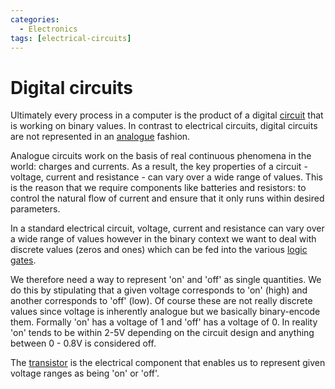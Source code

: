 ```yaml
---
categories:
  - Electronics
tags: [electrical-circuits]
---
```


# Digital circuits

Ultimately every process in a computer is the product of a digital [circuit](/Electronics_and_Hardware/Analogue_circuits/Circuits.md) that is working on binary values. In contrast to electrical circuits, digital circuits are not represented in an [analogue](/Electronics_and_Hardware/Analogue_and_digital.md) fashion.

Analogue circuits work on the basis of real continuous phenomena in the world: charges and currents. As a result, the key properties of a circuit - voltage, current and resistance - can vary over a wide range of values. This is the reason that we require components like batteries and resistors: to control the natural flow of current and ensure that it only runs within desired parameters.

In a standard electrical circuit, voltage, current and resistance can vary over a wide range of values however in the binary context we want to deal with discrete values (zeros and ones) which can be fed into the various [logic gates](/Electronics_and_Hardware/Logic_gates/Logic_gates.md).

We therefore need a way to represent 'on' and 'off' as single quantities. We do this by stipulating that a given voltage corresponds to 'on' (high) and another corresponds to 'off' (low). Of course these are not really discrete values since voltage is inherently analogue but we basically binary-encode them. Formally 'on' has a voltage of 1 and 'off' has a voltage of 0. In reality 'on' tends to be within 2-5V depending on the circuit design and anything between 0 - 0.8V is considered off.

The [transistor](/Electronics_and_Hardware/Digital_circuits/Transistors.md) is the electrical component that enables us to represent given voltage ranges as being 'on' or 'off'.

